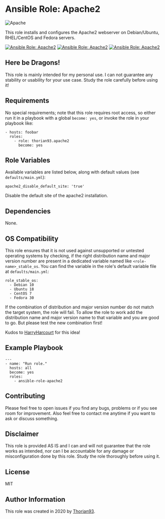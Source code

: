 # Ansible Role: Apache2

<img src="https://img.shields.io/badge/-Apache-%23D22128?style=for-the-badge&logo=Apache" alt="Apache">

This role installs and configures the Apache2 webserver on Debian/Ubuntu, RHEL/CentOS and Fedora servers.

[![Ansible Role: Apache2](https://img.shields.io/ansible/role/55128?style=flat-square)](https://galaxy.ansible.com/thorian93/apache2)
[![Ansible Role: Apache2](https://img.shields.io/ansible/quality/55128?style=flat-square)](https://galaxy.ansible.com/thorian93/apache2)
[![Ansible Role: Apache2](https://img.shields.io/ansible/role/d/55128?style=flat-square)](https://galaxy.ansible.com/thorian93/apache2)

## Here be Dragons!

This role is mainly intended for my personal use. I can not guarantee any stability or usability for your use case. Study the role carefully before using it!

## Requirements

No special requirements; note that this role requires root access, so either run it in a playbook with a global `become: yes`, or invoke the role in your playbook like:

    - hosts: foobar
      roles:
        - role: thorian93.apache2
          become: yes

## Role Variables

Available variables are listed below, along with default values (see `defaults/main.yml`):

    apache2_disable_default_site: 'true'

Disable the default site of the apache2 installation.

## Dependencies

None.

## OS Compatibility

This role ensures that it is not used against unsupported or untested operating systems by checking, if the right distribution name and major version number are present in a dedicated variable named like `<role-name>_stable_os`. You can find the variable in the role's default variable file at `defaults/main.yml`:

    role_stable_os:
      - Debian 10
      - Ubuntu 18
      - CentOS 7
      - Fedora 30

If the combination of distribution and major version number do not match the target system, the role will fail. To allow the role to work add the distribution name and major version name to that variable and you are good to go. But please test the new combination first!

Kudos to [HarryHarcourt](https://github.com/HarryHarcourt) for this idea!

## Example Playbook

    ---
    - name: "Run role."
      hosts: all
      become: yes
      roles:
        - ansible-role-apache2

## Contributing

Please feel free to open issues if you find any bugs, problems or if you see room for improvement. Also feel free to contact me anytime if you want to ask or discuss something.

## Disclaimer

This role is provided AS IS and I can and will not guarantee that the role works as intended, nor can I be accountable for any damage or misconfiguration done by this role. Study the role thoroughly before using it.

## License

MIT

## Author Information

This role was created in 2020 by [Thorian93](http://thorian93.de/).
